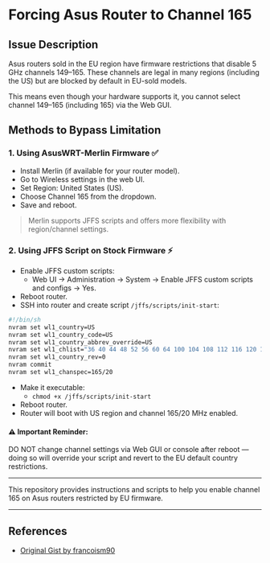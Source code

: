 # Forcing Asus Router to Channel 165

## Issue Description
Asus routers sold in the EU region have firmware restrictions that disable 5 GHz channels 149–165. These channels are legal in many regions (including the US) but are blocked by default in EU-sold models.

This means even though your hardware supports it, you cannot select channel 149–165 (including 165) via the Web GUI.

## Methods to Bypass Limitation

### 1. Using AsusWRT-Merlin Firmware ✅
- Install Merlin (if available for your router model).
- Go to Wireless settings in the web UI.
- Set Region: United States (US).
- Choose Channel 165 from the dropdown.
- Save and reboot.

> Merlin supports JFFS scripts and offers more flexibility with region/channel settings.

### 2. Using JFFS Script on Stock Firmware ⚡
- Enable JFFS custom scripts:
  - Web UI → Administration → System → Enable JFFS custom scripts and configs → Yes.
- Reboot router.
- SSH into router and create script `/jffs/scripts/init-start`:

```sh
#!/bin/sh
nvram set wl1_country=US
nvram set wl1_country_code=US
nvram set wl1_country_abbrev_override=US
nvram set wl1_chlist="36 40 44 48 52 56 60 64 100 104 108 112 116 120 124 128 132 136 140 149 153 157 161 165"
nvram set wl1_country_rev=0
nvram commit
nvram set wl1_chanspec=165/20
```

- Make it executable:
  - `chmod +x /jffs/scripts/init-start`
- Reboot router.
- Router will boot with US region and channel 165/20 MHz enabled.

#### ⚠️ Important Reminder:
DO NOT change channel settings via Web GUI or console after reboot — doing so will override your script and revert to the EU default country restrictions.

---

This repository provides instructions and scripts to help you enable channel 165 on Asus routers restricted by EU firmware.

---

## References
- [Original Gist by francoism90](https://gist.github.com/francoism90/3dede7973354d067c41bff5e54203fe9)
